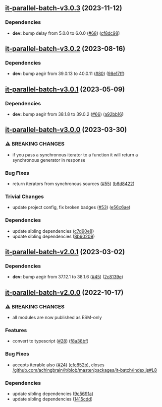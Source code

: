 ## [it-parallel-batch-v3.0.3](https://github.com/achingbrain/it/compare/it-parallel-batch-v3.0.2...it-parallel-batch-v3.0.3) (2023-11-12)


### Dependencies

* **dev:** bump delay from 5.0.0 to 6.0.0 ([#68](https://github.com/achingbrain/it/issues/68)) ([cf8dc98](https://github.com/achingbrain/it/commit/cf8dc98bc22c9baf22a3620d08c04db6b3f99f6a))

## [it-parallel-batch-v3.0.2](https://github.com/achingbrain/it/compare/it-parallel-batch-v3.0.1...it-parallel-batch-v3.0.2) (2023-08-16)


### Dependencies

* **dev:** bump aegir from 39.0.13 to 40.0.11 ([#80](https://github.com/achingbrain/it/issues/80)) ([98e17ff](https://github.com/achingbrain/it/commit/98e17ff5f108fce177d98a56c201533a415623e4))

## [it-parallel-batch-v3.0.1](https://github.com/achingbrain/it/compare/it-parallel-batch-v3.0.0...it-parallel-batch-v3.0.1) (2023-05-09)


### Dependencies

* **dev:** bump aegir from 38.1.8 to 39.0.2 ([#66](https://github.com/achingbrain/it/issues/66)) ([a92bb16](https://github.com/achingbrain/it/commit/a92bb1690e8d584292e37c878d40f437036721a7))

## [it-parallel-batch-v3.0.0](https://github.com/achingbrain/it/compare/it-parallel-batch-v2.0.1...it-parallel-batch-v3.0.0) (2023-03-30)


### ⚠ BREAKING CHANGES

* if you pass a synchronous iterator to a function it will return a synchronous generator in response

### Bug Fixes

* return iterators from synchronous sources ([#55](https://github.com/achingbrain/it/issues/55)) ([b6d8422](https://github.com/achingbrain/it/commit/b6d84222eb8e6d8c8956810d0e2ec1f065909742))


### Trivial Changes

* update project config, fix broken badges ([#53](https://github.com/achingbrain/it/issues/53)) ([e56c6ae](https://github.com/achingbrain/it/commit/e56c6ae9a0a766b5eab77040e92b2e034ce52d2e))


### Dependencies

* update sibling dependencies ([c7d90e8](https://github.com/achingbrain/it/commit/c7d90e85e15495959991eff8aaad5964cf874d91))
* update sibling dependencies ([8b60209](https://github.com/achingbrain/it/commit/8b60209d429e282f8d5e5218ee2019ae7153585b))

## [it-parallel-batch-v2.0.1](https://github.com/achingbrain/it/compare/it-parallel-batch-v2.0.0...it-parallel-batch-v2.0.1) (2023-03-02)


### Dependencies

* **dev:** bump aegir from 37.12.1 to 38.1.6 ([#45](https://github.com/achingbrain/it/issues/45)) ([2c8139e](https://github.com/achingbrain/it/commit/2c8139ef060efa72c386aa3863e6c575f6f199e5))

## [it-parallel-batch-v2.0.0](https://github.com/achingbrain/it/compare/it-parallel-batch-v1.0.10...it-parallel-batch-v2.0.0) (2022-10-17)


### ⚠ BREAKING CHANGES

* all modules are now published as ESM-only

### Features

* convert to typescript ([#28](https://github.com/achingbrain/it/issues/28)) ([f8a38bf](https://github.com/achingbrain/it/commit/f8a38bfb1b902e8101f1077eb33c3cea49819464))


### Bug Fixes

* accepts iterable also ([#24](https://github.com/achingbrain/it/issues/24)) ([cfc852b](https://github.com/achingbrain/it/commit/cfc852b428fb0c9ddf3bfbaad26c276b197779f0)), closes [/github.com/achingbrain/it/blob/master/packages/it-batch/index.js#L8](https://github.com/achingbrain//github.com/achingbrain/it/blob/master/packages/it-batch/index.js/issues/L8)


### Dependencies

* update sibling dependencies ([9c5691a](https://github.com/achingbrain/it/commit/9c5691a131a7d66cfb86757132071bc96dcc8d62))
* update sibling dependencies ([1415cdd](https://github.com/achingbrain/it/commit/1415cdd019f32c08b1024e60bf3816619e361938))
